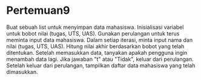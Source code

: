 # Pertemuan9
Buat sebuah list untuk menyimpan data mahasiswa.
Inisialisasi variabel untuk bobot nilai (tugas, UTS, UAS).
Gunakan perulangan untuk terus meminta input data mahasiswa.
Dalam setiap iterasi, minta input nama dan nilai (tugas, UTS, UAS).
Hitung nilai akhir berdasarkan bobot yang telah ditentukan.
Setelah memasukkan data, tanyakan apakah pengguna ingin menambah data lagi.
Jika jawaban "t" atau "Tidak", keluar dari perulangan.
Setelah keluar dari perulangan, tampilkan daftar data mahasiswa yang telah dimasukkan.
